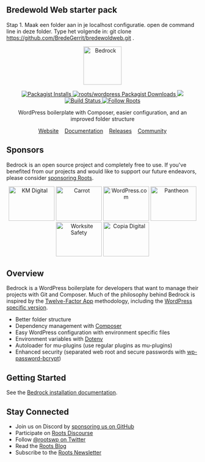 ## Bredewold Web starter pack

Stap 1. 
Maak een folder aan in je localhost configuratie. open de command line in deze folder. Type het volgende in: git clone https://github.com/BredeGerrit/bredewoldweb.git . 


<p align="center">
  <a href="https://roots.io/bedrock/">
    <img alt="Bedrock" src="https://cdn.roots.io/app/uploads/logo-bedrock.svg" height="100">
  </a>
</p>

<p align="center">
  <a href="https://packagist.org/packages/roots/bedrock">
    <img alt="Packagist Installs" src="https://img.shields.io/packagist/dt/roots/bedrock?label=projects%20created&colorB=2b3072&colorA=525ddc&style=flat-square">
  </a>

  <a href="https://packagist.org/packages/roots/wordpress">
    <img alt="roots/wordpress Packagist Downloads" src="https://img.shields.io/packagist/dt/roots/wordpress?label=roots%2Fwordpress%20downloads&logo=roots&logoColor=white&colorB=2b3072&colorA=525ddc&style=flat-square">
  </a>
  
  <img src="https://img.shields.io/badge/dynamic/json.svg?url=https://raw.githubusercontent.com/roots/bedrock/master/composer.json&label=wordpress&logo=roots&logoColor=white&query=$.require[%22roots/wordpress%22]&colorB=2b3072&colorA=525ddc&style=flat-square">

  <a href="https://github.com/roots/bedrock/actions/workflows/ci.yml">
    <img alt="Build Status" src="https://img.shields.io/github/actions/workflow/status/roots/bedrock/ci.yml?branch=master&logo=github&label=CI&style=flat-square">
  </a>

  <a href="https://twitter.com/rootswp">
    <img alt="Follow Roots" src="https://img.shields.io/badge/follow%20@rootswp-1da1f2?logo=twitter&logoColor=ffffff&message=&style=flat-square">
  </a>
</p>

<p align="center">WordPress boilerplate with Composer, easier configuration, and an improved folder structure</p>

<p align="center">
  <a href="https://roots.io/bedrock/">Website</a> &nbsp;&nbsp; <a href="https://roots.io/bedrock/docs/installation/">Documentation</a> &nbsp;&nbsp; <a href="https://github.com/roots/bedrock/releases">Releases</a> &nbsp;&nbsp; <a href="https://discourse.roots.io/">Community</a>
</p>

## Sponsors

Bedrock is an open source project and completely free to use. If you've benefited from our projects and would like to support our future endeavors, please consider [sponsoring Roots](https://github.com/sponsors/roots).

<div align="center">
<a href="https://k-m.com/"><img src="https://cdn.roots.io/app/uploads/km-digital.svg" alt="KM Digital" width="120" height="90"></a> <a href="https://carrot.com/"><img src="https://cdn.roots.io/app/uploads/carrot.svg" alt="Carrot" width="120" height="90"></a> <a href="https://wordpress.com/"><img src="https://cdn.roots.io/app/uploads/wordpress.svg" alt="WordPress.com" width="120" height="90"></a> <a href="https://pantheon.io/"><img src="https://cdn.roots.io/app/uploads/pantheon.svg" alt="Pantheon" width="120" height="90"></a> <a href="https://worksitesafety.ca/careers/"><img src="https://cdn.roots.io/app/uploads/worksite-safety.svg" alt="Worksite Safety" width="120" height="90"></a> <a href="https://www.copiadigital.com/"><img src="https://cdn.roots.io/app/uploads/copia-digital.svg" alt="Copia Digital" width="120" height="90"></a> 
</div>

## Overview

Bedrock is a WordPress boilerplate for developers that want to manage their projects with Git and Composer. Much of the philosophy behind Bedrock is inspired by the [Twelve-Factor App](http://12factor.net/) methodology, including the [WordPress specific version](https://roots.io/twelve-factor-wordpress/).

- Better folder structure
- Dependency management with [Composer](https://getcomposer.org)
- Easy WordPress configuration with environment specific files
- Environment variables with [Dotenv](https://github.com/vlucas/phpdotenv)
- Autoloader for mu-plugins (use regular plugins as mu-plugins)
- Enhanced security (separated web root and secure passwords with [wp-password-bcrypt](https://github.com/roots/wp-password-bcrypt))

## Getting Started

See the [Bedrock installation documentation](https://roots.io/bedrock/docs/installation/).

## Stay Connected

- Join us on Discord by [sponsoring us on GitHub](https://github.com/sponsors/roots)
- Participate on [Roots Discourse](https://discourse.roots.io/)
- Follow [@rootswp on Twitter](https://twitter.com/rootswp)
- Read the [Roots Blog](https://roots.io/blog/)
- Subscribe to the [Roots Newsletter](https://roots.io/newsletter/)
